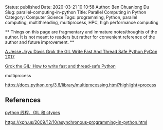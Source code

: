 Status: published
Date: 2020-03-21 10:10:58
Author: Ben Chuanlong Du
Slug: parallel-computing-in-python
Title: Parallel Computing in Python
Category: Computer Science
Tags: programming, Python, parallel computing, multithreading, multiprocess, HPC, high performance computing

**
Things on this page are
fragmentary and immature notes/thoughts of the author.
It is not meant to readers
but rather for convenient reference of the author and future improvement.
**


[A Jesse Jiryu Davis Grok the GIL Write Fast And Thread Safe Python PyCon 2017](https://www.youtube.com/watch?v=7SSYhuk5hmc)

[Grok the GIL: How to write fast and thread-safe Python](https://opensource.com/article/17/4/grok-gil)

multiprocess

https://docs.python.org/3.6/library/multiprocessing.html?highlight=process

## References

[python 线程，GIL 和 ctypes](http://zhuoqiang.me/python-thread-gil-and-ctypes.html)

https://xph.us/2009/12/10/asynchronous-programming-in-python.html

